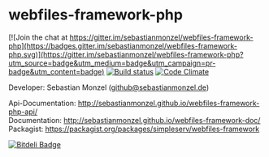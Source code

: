webfiles-framework-php
==================

[![Join the chat at https://gitter.im/sebastianmonzel/webfiles-framework-php](https://badges.gitter.im/sebastianmonzel/webfiles-framework-php.svg)](https://gitter.im/sebastianmonzel/webfiles-framework-php?utm_source=badge&utm_medium=badge&utm_campaign=pr-badge&utm_content=badge)
[![Build status][Master image]][Master]
[![Code Climate](https://codeclimate.com/github/sebastianmonzel/webfiles-framework-php/badges/gpa.svg)](https://codeclimate.com/github/sebastianmonzel/webfiles-framework-php)

[Master image]: https://img.shields.io/travis/sebastianmonzel/webfiles-framework-php/master.svg?style=flat-square
[Master]: https://travis-ci.org/sebastianmonzel/webfiles-framework-php

Developer: Sebastian Monzel (github@sebastianmonzel.de)

Api-Documentation: http://sebastianmonzel.github.io/webfiles-framework-php-api/<br />
Documentation: http://sebastianmonzel.github.io/webfiles-framework-doc/<br />
Packagist: https://packagist.org/packages/simpleserv/webfiles-framework


[![Bitdeli Badge](https://d2weczhvl823v0.cloudfront.net/sebastianmonzel/webfiles-framework-php/trend.png)](https://bitdeli.com/free "Bitdeli Badge")

